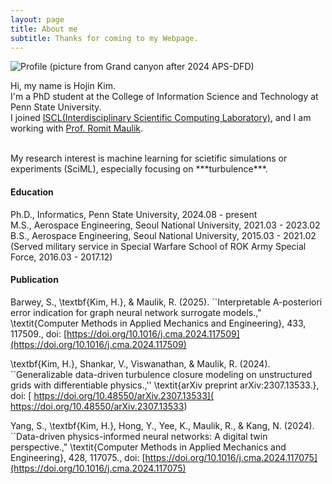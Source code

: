 ```yaml
---
layout: page
title: About me
subtitle: Thanks for coming to my Webpage.
---
```


![Profile](https://jeenskim.github.io/assets/img/IMG_0502.jpeg)
(picture from Grand canyon after 2024 APS-DFD)

Hi, my name is Hojin Kim. <br>
I'm a PhD student at the College of Information Science and Technology at Penn State University. <br>
I joined [ISCL(Interdisciplinary Scientific Computing Laboratory)](https://romit-maulik.github.io/index.html), and I am working with [Prof. Romit Maulik](https://romit-maulik.github.io/Members.html). <br>

<br>
My research interest is machine learning for scietific simulations or experiments (SciML), especially focusing on ***turbulence***.<br>

#### Education

Ph.D., Informatics, Penn State University, 2024.08 - present <br>
M.S., Aerospace Engineering, Seoul National University, 2021.03 - 2023.02 <br>
B.S., Aerospace Engineering, Seoul National University, 2015.03 - 2021.02 <br>
(Served military service in Special Warfare School of ROK Army Special Force, 2016.03 - 2017.12)


#### Publication

Barwey, S., \textbf{Kim, H.}, \& Maulik, R. (2025). ``Interpretable A-posteriori error indication for graph neural network surrogate models.," \textit{Computer Methods in Applied Mechanics and Engineering}, 433, 117509., doi: [https://doi.org/10.1016/j.cma.2024.117509](https://doi.org/10.1016/j.cma.2024.117509) <br>

\textbf{Kim, H.}, Shankar, V., Viswanathan, \& Maulik, R. (2024). ``Generalizable data-driven turbulence closure modeling on unstructured grids with differentiable physics.,'' \textit{arXiv preprint arXiv:2307.13533.}, doi: [
https://doi.org/10.48550/arXiv.2307.13533](
https://doi.org/10.48550/arXiv.2307.13533) <br>

Yang, S., \textbf{Kim, H.}, Hong, Y., Yee, K., Maulik, R., \& Kang, N. (2024). ``Data-driven physics-informed neural networks: A digital twin perspective.," \textit{Computer Methods in Applied Mechanics and Engineering}, 428, 117075., doi: [https://doi.org/10.1016/j.cma.2024.117075](https://doi.org/10.1016/j.cma.2024.117075) <br>

